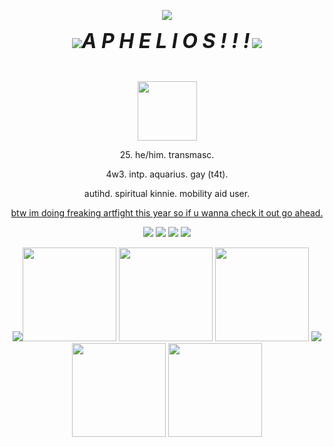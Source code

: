 <p align="center"><img src="https://images-wixmp-ed30a86b8c4ca887773594c2.wixmp.com/f/cf2836cb-5893-4a6c-b156-5a89d94fc721/dcb6zu5-524f2edf-3771-4af8-8747-0f847eb7cfa4.gif?token=eyJ0eXAiOiJKV1QiLCJhbGciOiJIUzI1NiJ9.eyJzdWIiOiJ1cm46YXBwOjdlMGQxODg5ODIyNjQzNzNhNWYwZDQxNWVhMGQyNmUwIiwiaXNzIjoidXJuOmFwcDo3ZTBkMTg4OTgyMjY0MzczYTVmMGQ0MTVlYTBkMjZlMCIsIm9iaiI6W1t7InBhdGgiOiJcL2ZcL2NmMjgzNmNiLTU4OTMtNGE2Yy1iMTU2LTVhODlkOTRmYzcyMVwvZGNiNnp1NS01MjRmMmVkZi0zNzcxLTRhZjgtODc0Ny0wZjg0N2ViN2NmYTQuZ2lmIn1dXSwiYXVkIjpbInVybjpzZXJ2aWNlOmZpbGUuZG93bmxvYWQiXX0.yaUsBD_W5vliabKIWj0fA6bxEq9juzOJVenJ0c1ToVk"/>

 <p align="center"><img src="https://images-wixmp-ed30a86b8c4ca887773594c2.wixmp.com/f/cf2836cb-5893-4a6c-b156-5a89d94fc721/dcajw75-99774a60-d3a9-46b2-9305-beaecb70b8de.gif?token=eyJ0eXAiOiJKV1QiLCJhbGciOiJIUzI1NiJ9.eyJzdWIiOiJ1cm46YXBwOjdlMGQxODg5ODIyNjQzNzNhNWYwZDQxNWVhMGQyNmUwIiwiaXNzIjoidXJuOmFwcDo3ZTBkMTg4OTgyMjY0MzczYTVmMGQ0MTVlYTBkMjZlMCIsIm9iaiI6W1t7InBhdGgiOiJcL2ZcL2NmMjgzNmNiLTU4OTMtNGE2Yy1iMTU2LTVhODlkOTRmYzcyMVwvZGNhanc3NS05OTc3NGE2MC1kM2E5LTQ2YjItOTMwNS1iZWFlY2I3MGI4ZGUuZ2lmIn1dXSwiYXVkIjpbInVybjpzZXJ2aWNlOmZpbGUuZG93bmxvYWQiXX0.BYbYCmas43SNsPluj2NOmjLpfWxMfZ4QwIZadpwizHs"/><font size="+3"><i><b>A P H E L I O S ! ! !</b></i></font> <img src="https://images-wixmp-ed30a86b8c4ca887773594c2.wixmp.com/f/cf2836cb-5893-4a6c-b156-5a89d94fc721/dcajw75-99774a60-d3a9-46b2-9305-beaecb70b8de.gif?token=eyJ0eXAiOiJKV1QiLCJhbGciOiJIUzI1NiJ9.eyJzdWIiOiJ1cm46YXBwOjdlMGQxODg5ODIyNjQzNzNhNWYwZDQxNWVhMGQyNmUwIiwiaXNzIjoidXJuOmFwcDo3ZTBkMTg4OTgyMjY0MzczYTVmMGQ0MTVlYTBkMjZlMCIsIm9iaiI6W1t7InBhdGgiOiJcL2ZcL2NmMjgzNmNiLTU4OTMtNGE2Yy1iMTU2LTVhODlkOTRmYzcyMVwvZGNhanc3NS05OTc3NGE2MC1kM2E5LTQ2YjItOTMwNS1iZWFlY2I3MGI4ZGUuZ2lmIn1dXSwiYXVkIjpbInVybjpzZXJ2aWNlOmZpbGUuZG93bmxvYWQiXX0.BYbYCmas43SNsPluj2NOmjLpfWxMfZ4QwIZadpwizHs"/></p></center><br/>
    <p align="center"><img src="https://images-wixmp-ed30a86b8c4ca887773594c2.wixmp.com/f/cf2836cb-5893-4a6c-b156-5a89d94fc721/dbuhj03-2075614f-4a31-4934-8814-725a2c230dc7.gif?token=eyJ0eXAiOiJKV1QiLCJhbGciOiJIUzI1NiJ9.eyJzdWIiOiJ1cm46YXBwOjdlMGQxODg5ODIyNjQzNzNhNWYwZDQxNWVhMGQyNmUwIiwiaXNzIjoidXJuOmFwcDo3ZTBkMTg4OTgyMjY0MzczYTVmMGQ0MTVlYTBkMjZlMCIsIm9iaiI6W1t7InBhdGgiOiJcL2ZcL2NmMjgzNmNiLTU4OTMtNGE2Yy1iMTU2LTVhODlkOTRmYzcyMVwvZGJ1aGowMy0yMDc1NjE0Zi00YTMxLTQ5MzQtODgxNC03MjVhMmMyMzBkYzcuZ2lmIn1dXSwiYXVkIjpbInVybjpzZXJ2aWNlOmZpbGUuZG93bmxvYWQiXX0.XaVxC4jMniWIJEAS44vHZTxR2aaAbMlw01wbRJqcvx0" width="95" height="auto"/>
 <p align="center">25. he/him. transmasc.
  <p align="center">4w3. intp. aquarius. gay (t4t).
  <p align="center"> autihd. spiritual kinnie. mobility aid user.
   <p align="center"><a href="https://artfight.net/~eouphoria"> btw im doing freaking artfight this year so if u wanna check it out go ahead.</a></p>
                     <p align="center"><img src="https://images-wixmp-ed30a86b8c4ca887773594c2.wixmp.com/f/cf2836cb-5893-4a6c-b156-5a89d94fc721/dc6k468-423ee028-1726-4470-9d1d-d2ec486453c1.gif?token=eyJ0eXAiOiJKV1QiLCJhbGciOiJIUzI1NiJ9.eyJzdWIiOiJ1cm46YXBwOjdlMGQxODg5ODIyNjQzNzNhNWYwZDQxNWVhMGQyNmUwIiwiaXNzIjoidXJuOmFwcDo3ZTBkMTg4OTgyMjY0MzczYTVmMGQ0MTVlYTBkMjZlMCIsIm9iaiI6W1t7InBhdGgiOiJcL2ZcL2NmMjgzNmNiLTU4OTMtNGE2Yy1iMTU2LTVhODlkOTRmYzcyMVwvZGM2azQ2OC00MjNlZTAyOC0xNzI2LTQ0NzAtOWQxZC1kMmVjNDg2NDUzYzEuZ2lmIn1dXSwiYXVkIjpbInVybjpzZXJ2aWNlOmZpbGUuZG93bmxvYWQiXX0.YHud96zkallDRzebZQCfu_9QRh72n0Cq8oKzpotWPwE"/>
            <img src="https://images-wixmp-ed30a86b8c4ca887773594c2.wixmp.com/f/123d674b-ec3a-48d6-974e-6735d6a62320/d6svomf-6568cc3b-42f1-4dd4-8e7b-603fceaf56a1.gif?token=eyJ0eXAiOiJKV1QiLCJhbGciOiJIUzI1NiJ9.eyJzdWIiOiJ1cm46YXBwOjdlMGQxODg5ODIyNjQzNzNhNWYwZDQxNWVhMGQyNmUwIiwiaXNzIjoidXJuOmFwcDo3ZTBkMTg4OTgyMjY0MzczYTVmMGQ0MTVlYTBkMjZlMCIsIm9iaiI6W1t7InBhdGgiOiJcL2ZcLzEyM2Q2NzRiLWVjM2EtNDhkNi05NzRlLTY3MzVkNmE2MjMyMFwvZDZzdm9tZi02NTY4Y2MzYi00MmYxLTRkZDQtOGU3Yi02MDNmY2VhZjU2YTEuZ2lmIn1dXSwiYXVkIjpbInVybjpzZXJ2aWNlOmZpbGUuZG93bmxvYWQiXX0.YpZs46M_nhOxU1BewNGNBTwsf5vez7XwZRymByTG-VI"/>
              <img src="https://images-wixmp-ed30a86b8c4ca887773594c2.wixmp.com/f/74037890-f83c-468f-83cf-33aa7bea7e7f/d47htzh-05694e0b-a1d9-49ce-bf71-ce1cc9c13366.gif?token=eyJ0eXAiOiJKV1QiLCJhbGciOiJIUzI1NiJ9.eyJzdWIiOiJ1cm46YXBwOjdlMGQxODg5ODIyNjQzNzNhNWYwZDQxNWVhMGQyNmUwIiwiaXNzIjoidXJuOmFwcDo3ZTBkMTg4OTgyMjY0MzczYTVmMGQ0MTVlYTBkMjZlMCIsIm9iaiI6W1t7InBhdGgiOiJcL2ZcLzc0MDM3ODkwLWY4M2MtNDY4Zi04M2NmLTMzYWE3YmVhN2U3ZlwvZDQ3aHR6aC0wNTY5NGUwYi1hMWQ5LTQ5Y2UtYmY3MS1jZTFjYzljMTMzNjYuZ2lmIn1dXSwiYXVkIjpbInVybjpzZXJ2aWNlOmZpbGUuZG93bmxvYWQiXX0.FdPXtWZb4q5h_5aD2HmMhKhXEsRydV1j7jTSmwcLcuw"/>
                <img src="https://images-wixmp-ed30a86b8c4ca887773594c2.wixmp.com/f/3aecea69-6b08-42fb-b1fc-61331532fb4b/d4t7f43-81f9d6e3-49c7-45a2-80f9-fcde6d57b5ac.gif?token=eyJ0eXAiOiJKV1QiLCJhbGciOiJIUzI1NiJ9.eyJzdWIiOiJ1cm46YXBwOjdlMGQxODg5ODIyNjQzNzNhNWYwZDQxNWVhMGQyNmUwIiwiaXNzIjoidXJuOmFwcDo3ZTBkMTg4OTgyMjY0MzczYTVmMGQ0MTVlYTBkMjZlMCIsIm9iaiI6W1t7InBhdGgiOiJcL2ZcLzNhZWNlYTY5LTZiMDgtNDJmYi1iMWZjLTYxMzMxNTMyZmI0YlwvZDR0N2Y0My04MWY5ZDZlMy00OWM3LTQ1YTItODBmOS1mY2RlNmQ1N2I1YWMuZ2lmIn1dXSwiYXVkIjpbInVybjpzZXJ2aWNlOmZpbGUuZG93bmxvYWQiXX0.3T-iwb8DOouFwd9_uPjndhvPJomWvyt323GV7BbIhUc"/>
         <p align="center"><img src="https://64.media.tumblr.com/96fbf615329b498cd3c46112755a647e/2b24f87def6e2a55-16/s250x400/cda037ab9e89ab02b1aadae451c51a31d7462f7d.gif"/><img src="https://64.media.tumblr.com/52289205b1ba517c84822700813f131c/bef541935f364158-f4/s500x750/226052bc674bf6ca7ced9bd6c72903c4a7873eb1.gif" width="150" height="auto"/> <img src="https://64.media.tumblr.com/4d8a854464db0eda47c23488b0bb2522/2ca0a70fdcf355a1-3e/s500x750/f59fca89f105716632f22169a9a21ce409b642de.gif" width="150" height="auto"/> <img src="https://64.media.tumblr.com/28326f3e5a0024bb86a564f28c5156da/6eaef39dd6be3718-b3/s500x750/d22efc965d1cdb69ea5e77c8c2a128940090b23a.gif" width="150" height="auto"/>
    <img src="https://64.media.tumblr.com/de0ab13d83b4d10fa454de9848f34425/c23bdc7c35edc567-b9/s250x400/fc5ec47bc8f94806b7c5ee9fa060dbd162aee014.gif"/> <img src="https://64.media.tumblr.com/909b9fd0e741ae30d8d2acfd7622fef6/443dbcc0f03ef177-58/s400x600/70adc0b4dc846221b733a6c924641ac6d5a917fe.gif" width="150" height="auto"/> <img src="https://64.media.tumblr.com/49ece7bcbc47d40560361be5e3aa19d7/c6a711126fde27f9-67/s500x750/9afd74dc419c0e9d644e5f201437e243973d5c71.gif" width="150" height="auto"/></center>
